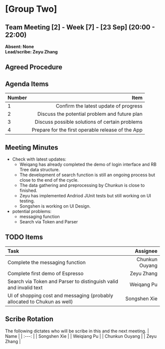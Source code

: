 # [Group Two]

## Team Meeting [2] - Week [7] - [23 Sep] (20:00 - 22:00)
**Absent: None**
<br>
**Lead/scribe: Zeyu Zhang**

## Agreed Procedure


## Agenda Items
| Number |                                              Item |
|:-------|--------------------------------------------------:|
| 1      |             Confirm the latest update of progress |
| 2      |     Discuss the potential problem and future plan |
| 3      |    Discuss possible solutions of certain problems |
| 4      | Prepare for the first operable release of the App |


## Meeting Minutes

- Check with latest updates:
    - Weiqang has already completed the demo of login interface and RB Tree data structure. 
    - The development of search function is still an ongoing process but close to the end of the cycle.
    - The data gathering and preprocessing by Chunkun is close to finished.
    - Zeyu has implemented Andriod JUnit tests but still working on UI testing.
    - Songshen is working on UI Design.
- potential problems:
  - messaging function
  - Search via Token and Parser

## TODO Items
| Task                                                                     |                   Assignee |
|:-------------------------------------------------------------------------|---------------------------:|
| Complete the messaging function                                          |             Chunkun Ouyang |
| Complete first demo of Espresso                                          |   Zeyu Zhang |
| Search via Token and Parser to distinguish valid and invalid text        |    Weiqang Pu |
| UI of shopping cost and messaging (probably allocated to Chukun as well) |  Songshen Xie |


## Scribe Rotation
The following dictates who will be scribe in this and the next meeting.
| Name |
| :---: |
| Songshen Xie |
| Weiqiang Pu |
| Chunkun Ouyang |
| Zeyu Zhang |
